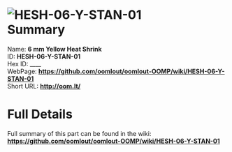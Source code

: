 
![HESH-06-Y-STAN-01](https://github.com/oomlout/oomlout-OOMP/blob/master/parts/HESH-06-Y-STAN-01/HESH-06-Y-STAN-01_420.jpg)   
Summary
=================
  
Name: __6 mm Yellow Heat Shrink__    
ID: __HESH-06-Y-STAN-01__   
Hex ID: ____   
WebPage: __https://github.com/oomlout/oomlout-OOMP/wiki/HESH-06-Y-STAN-01__   
Short URL: __http://oom.lt/__   

Full Details
==========================
Full summary of this part can be found in the wiki:   
__https://github.com/oomlout/oomlout-OOMP/wiki/HESH-06-Y-STAN-01__    

